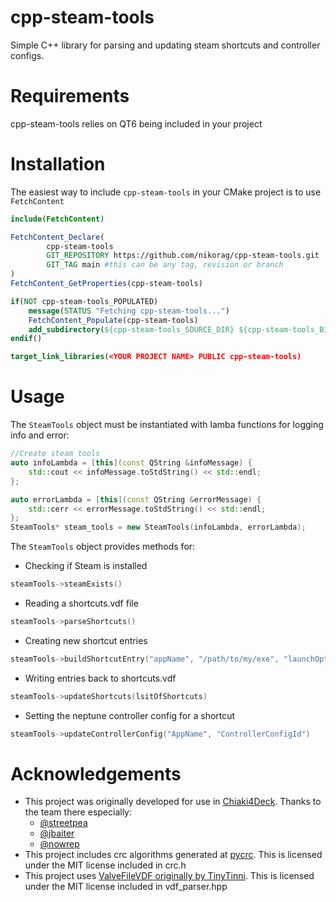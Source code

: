 # cpp-steam-tools
Simple C++ library for parsing and updating steam shortcuts and controller configs.

# Requirements
cpp-steam-tools relies on QT6 being included in your project

# Installation
The easiest way to include `cpp-steam-tools` in your CMake project is to use `FetchContent`

```CMAKE
include(FetchContent)

FetchContent_Declare(
        cpp-steam-tools
        GIT_REPOSITORY https://github.com/nikorag/cpp-steam-tools.git
        GIT_TAG main #this can be any tag, revision or branch
)
FetchContent_GetProperties(cpp-steam-tools)

if(NOT cpp-steam-tools_POPULATED)
    message(STATUS "Fetching cpp-steam-tools...")
    FetchContent_Populate(cpp-steam-tools)
    add_subdirectory(${cpp-steam-tools_SOURCE_DIR} ${cpp-steam-tools_BINARY_DIR})
endif()

target_link_libraries(<YOUR PROJECT NAME> PUBLIC cpp-steam-tools)
```

# Usage
The `SteamTools` object must be instantiated with lamba functions for logging info and error:
```c++
//Create steam tools
auto infoLambda = [this](const QString &infoMessage) {
    std::cout << infoMessage.toStdString() << std::endl;
};

auto errorLambda = [this](const QString &errorMessage) {
    std::cerr << errorMessage.toStdString() << std::endl;
};
SteamTools* steam_tools = new SteamTools(infoLambda, errorLambda);
```
The `SteamTools` object provides methods for:
- Checking if Steam is installed
```c++
steamTools->steamExists()
```
- Reading a shortcuts.vdf file
```c++
steamTools->parseShortcuts()
```
- Creating new shortcut entries
```c++
steamTools->buildShortcutEntry("appName", "/path/to/my/exe", "launchOptions", mapOfArtwork)
```
- Writing entries back to shortcuts.vdf
```c++
steamTools->updateShortcuts(lsitOfShortcuts)
```
- Setting the neptune controller config for a shortcut
```c++
steamTools->updateControllerConfig("AppName", "ControllerConfigId")
```

# Acknowledgements
- This project was originally developed for use in [Chiaki4Deck](https://github.com/streetpea/chiaki4deck). Thanks to the team there especially:
  - [@streetpea](https://github.com/streetpea)
  - [@jbaiter](https://github.com/jbaiter)
  - [@nowrep](https://github.com/nowrep)
- This project includes crc algorithms generated at [pycrc](https://pycrc.org). This is licensed under the MIT license included in crc.h
- This project uses [ValveFileVDF originally by TinyTinni](https://github.com/TinyTinni/ValveFileVDF). This is licensed under the MIT license included in vdf_parser.hpp
